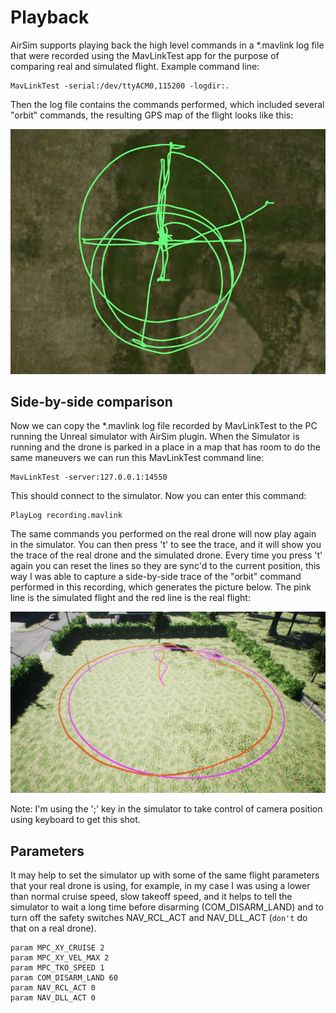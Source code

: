 # Playback

AirSim supports playing back the high level commands in a *.mavlink log file that were recorded using the MavLinkTest app
for the purpose of comparing real and simulated flight.
Example command line:

```
MavLinkTest -serial:/dev/ttyACM0,115200 -logdir:. 
```

Then the log file contains the commands performed, which included several "orbit" commands, the resulting GPS map of the flight
looks like this:

![real flight](images/RealFlight.png)

## Side-by-side comparison

Now we can copy the *.mavlink log file recorded by MavLinkTest to the PC running the Unreal simulator with AirSim plugin.
When the Simulator is running and the drone is parked in a place in a map that has room to do the same maneuvers we can run this
MavLinkTest command line:

```
MavLinkTest -server:127.0.0.1:14550
```

This should connect to the simulator.  Now you can enter this command:

```
PlayLog recording.mavlink
```
The same commands you performed on the real drone will now play again in the simulator.  You can then press 't' to see
the trace, and it will show you the trace of the real drone and the simulated drone.  Every time you press 't' again
you can reset the lines so they are sync'd to the current position, this way I was able to capture a side-by-side trace of the
"orbit" command performed in this recording, which generates the picture below.  The pink line is the simulated
flight and the red line is the real flight:

![playback](images/Playback.png)

Note: I'm using the ';' key in the simulator to take control of camera position using keyboard to get this shot.

## Parameters

It may help to set the simulator up with some of the same flight parameters that your real drone is using, for example,
in my case I was using a lower than normal cruise speed, slow takeoff speed, and it helps to tell the simulator to
wait a long time before disarming (COM_DISARM_LAND) and to turn off the safety switches NAV_RCL_ACT and NAV_DLL_ACT
(`don't` do that on a real drone).

```
param MPC_XY_CRUISE 2
param MPC_XY_VEL_MAX 2
param MPC_TKO_SPEED 1
param COM_DISARM_LAND 60
param NAV_RCL_ACT 0
param NAV_DLL_ACT 0
```

